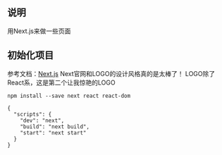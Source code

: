 ## 说明

用Next.js来做一些页面

## 初始化项目

参考文档：[Next.js](https://nextjs.org/docs/)
Next官网和LOGO的设计风格真的是太棒了！
LOGO除了React系，这是第二个让我惊艳的LOGO

```
npm install --save next react react-dom
```

```
{
  "scripts": {
    "dev": "next",
    "build": "next build",
    "start": "next start"
  }
}
```
